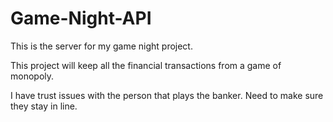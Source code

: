 # Game-Night-API

This is the server for my game night project.

This project will keep all the financial transactions from a game of monopoly.  

I have trust issues with the person that plays the banker.  Need to make sure they stay in line.
